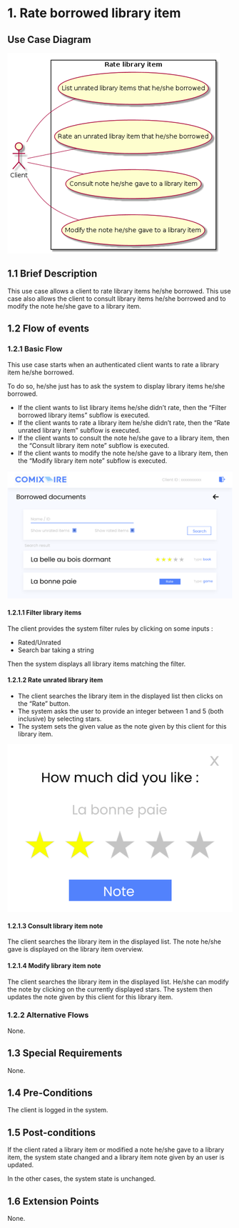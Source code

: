 # 1. Rate borrowed library item

## Use Case Diagram

![Use Case Diagram](./rate-item.png)

## 1.1 Brief Description

This use case allows a client to rate library items he/she borrowed. This use case also allows the client to consult library items he/she borrowed and to modify the note he/she gave to a library item.

## 1.2 Flow of events

### 1.2.1 Basic Flow

This use case starts when an authenticated client wants to rate a library item he/she borrowed.

To do so, he/she just has to ask the system to display library items he/she borrowed.

* If the client wants to list library items he/she didn’t rate, then the “Filter borrowed library items” subflow is executed.
* If the client wants to rate a library item he/she didn’t rate, then the “Rate unrated library item” subflow is executed.
* If the client wants to consult the note he/she gave to a library item, then the “Consult library item note” subflow is executed.
* If the client wants to modify the note he/she gave to a library item, then the “Modify library item note” subflow is executed.

![Page with two borrowed item displayed : one rated 3 stars on 5 and one waiting to be rated](./client-rating-page-mockup.svg)

#### 1.2.1.1 Filter library items

The client provides the system filter rules by clicking on some inputs :

* Rated/Unrated
* Search bar taking a string

Then the system displays all library items matching the filter.

#### 1.2.1.2 Rate unrated library item

* The client searches the library item in the displayed list then clicks on the “Rate” button.
* The system asks the user to provide an integer between 1 and 5 (both inclusive) by selecting stars.
* The system sets the given value as the note given by this client for this library item.

![Popup displayed to client when clicking "Rate" button](./client-rating-popup-mockup.svg)

#### 1.2.1.3 Consult library item note

The client searches the library item in the displayed list. The note he/she gave is displayed on the library item overview.

#### 1.2.1.4 Modify library item note

The client searches the library item in the displayed list. He/she can modify the note by clicking on the currently displayed stars.
The system then updates the note given by this client for this library item.

### 1.2.2 Alternative Flows

None.

## 1.3 Special Requirements

None.

## 1.4 Pre-Conditions

The client is logged in the system.

## 1.5 Post-conditions

If the client rated a library item or modified a note he/she gave to a library item, the system state changed and a library item note given by an user is updated.

In the other cases, the system state is unchanged.

## 1.6 Extension Points

None.


